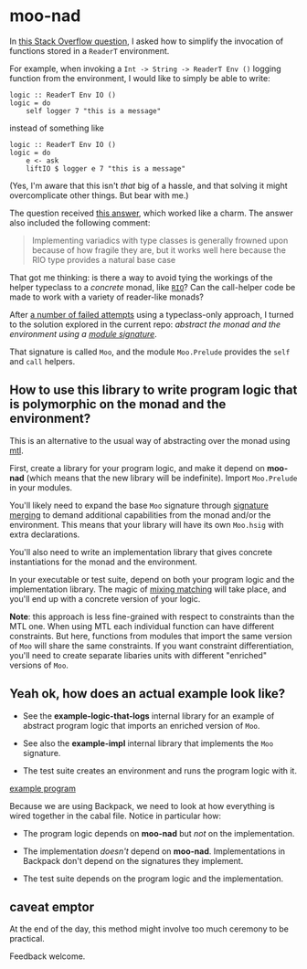 # moo-nad

In [this Stack Overflow
question](https://stackoverflow.com/questions/61642492/simplifying-the-invocation-of-functions-stored-inside-an-readert-environment),
I asked how to simplify the invocation of functions stored in a `ReaderT`
environment.

For example, when invoking a `Int -> String -> ReaderT Env ()` logging function from the environment, I would
like to simply be able to write:

    logic :: ReaderT Env IO ()
    logic = do
        self logger 7 "this is a message"

instead of something like

    logic :: ReaderT Env IO ()
    logic = do
        e <- ask
        liftIO $ logger e 7 "this is a message"

(Yes, I'm aware that this isn't *that* big of a hassle, and that solving it might
overcomplicate other things. But bear with me.)

The question received [this
answer](https://stackoverflow.com/a/61642757/1364288), which worked like a
charm. The answer also included the following comment:

> Implementing variadics with type classes is generally frowned upon because of
> how fragile they are, but it works well here because the RIO type provides a
> natural base case

That got me thinking: is there a way to avoid tying the workings of the
helper typeclass to a *concrete* monad, like
[`RIO`](http://hackage.haskell.org/package/rio)? Can the call-helper code be
made to work with a variety of reader-like monads?

After [a number of failed attempts](https://github.com/danidiaz/dep-t/issues/1)
using a typeclass-only approach, I turned to the solution explored in the
current repo: *abstract the monad and the environment using a [module
signature](https://downloads.haskell.org/ghc/latest/docs/html/users_guide/separate_compilation.html#module-signatures)*.

That signature is called `Moo`, and the module `Moo.Prelude` provides the
`self` and `call` helpers.

## How to use this library to write program logic that is polymorphic on the monad and the environment?

This is an alternative to the usual way of abstracting over the monad using
[mtl](http://hackage.haskell.org/package/mtl).

First, create a library for your program logic, and make it depend on
**moo-nad** (which means that the new library will be indefinite). Import
`Moo.Prelude` in your modules.

You'll likely need to expand the base `Moo` signature through [signature
merging](https://github.com/danidiaz/really-small-backpack-example/tree/master/lesson3-signature-merging)
to demand additional capabilities from the monad and/or the environment. This
means that your library will have its own `Moo.hsig` with extra declarations.

You'll also need to write an implementation library that gives concrete
instantiations for the monad and the environment.

In your executable or test suite, depend on both your program logic and the implementation library. The magic of [mixing matching](https://github.com/danidiaz/really-small-backpack-example/tree/master/lesson2-signatures) will take place, and you'll end up with a concrete version of your logic.

**Note**: this approach is less fine-grained with respect to constraints than
the MTL one. When using MTL each individual function can have different
constraints. But here, functions from modules that import the same version of
`Moo` will share the same constraints. If you want constraint differentiation,
you'll need to create separate libaries units with different "enriched"
versions of `Moo`.

## Yeah ok, how does an actual example look like?

- See the **example-logic-that-logs** internal library for an example of abstract program logic that imports an enriched version of `Moo`. 

- See also the **example-impl** internal library that implements the `Moo` signature.

- The test suite creates an environment and runs the program logic with it.

[example program](https://raw.githubusercontent.com/danidiaz/moo-nad/main/moo-nad.svg)

Because we are using Backpack, we need to look at how everything is wired together
in the cabal file. Notice in particular how: 

- The program logic depends on **moo-nad** but *not* on the implementation.

- The implementation *doesn't* depend on **moo-nad**. Implementations in Backpack don't depend on the signatures they implement.

- The test suite depends on the program logic and the implementation.


## caveat emptor

At the end of the day, this method might involve too much ceremony to be practical. 

Feedback welcome. 


